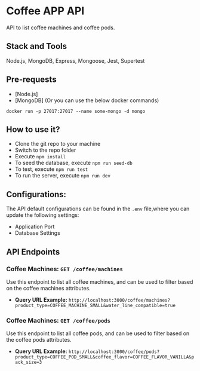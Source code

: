 # Coffee APP API 
API to list coffee machines and coffee pods.

## Stack and Tools
Node.js, MongoDB, Express, Mongoose, Jest, Supertest

## Pre-requests
* [Node.js]
* [MongoDB] (Or you can use the below docker commands)

```shell
docker run -p 27017:27017 --name some-mongo -d mongo

```
## How to use it?
* Clone the git repo to your machine
* Switch to the repo folder
* Execute `npm install`
* To seed the database, execute `npm run seed-db`
* To test, execute `npm run test`
* To run the server, execute `npm run dev`

## Configurations:
The API default configurations can be found in the `.env` file,where you can update the following settings:

* Application Port
* Database Settings

## API Endpoints

### Coffee Machines: `GET /coffee/machines`
Use this endpoint to list all coffee machines, and can be used to filter based on the coffee machines attributes.

* **Query URL Example:** `http://localhost:3000/coffee/machines?product_type=COFFEE_MACHINE_SMALL&water_line_compatible=true`

### Coffee Machines: `GET /coffee/pods`
Use this endpoint to list all coffee pods, and can be used to filter based on the coffee pods attributes.

* **Query URL Example:** `http://localhost:3000/coffee/pods?product_type=COFFEE_POD_SMALL&coffee_flavor=COFFEE_FLAVOR_VANILLA&pack_size=3`
